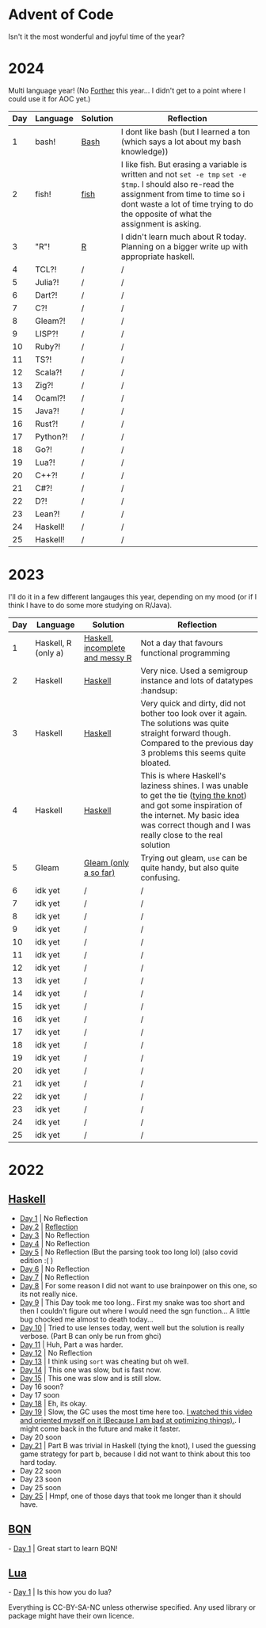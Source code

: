 # Advent of Code

Isn't it the most wonderful and joyful time of the year?

# 2024

Multi language year! 
(No [Forther](http://github.com/0xmycf/Forther) this year... I didn't get to a point where
I could use it for AOC yet.)

| Day | Language  | Solution | Reflection |
|-----|-----------|----------|------------|
| 1   | bash!     | [Bash](https://github.com/0xmycf/Advent-of-code/blob/2024/2024/day01/day01.sh)     | I dont like bash (but I learned a ton (which says a lot about my bash knowledge))          |
| 2   | fish!     | [fish](https://github.com/0xmycf/Advent-of-code/blob/2024/2024/day02/day02.fish)        | I like fish. But erasing a variable is written and not `set -e tmp` `set -e $tmp`. I should also re-read the assignment from time to time so i dont waste a lot of time trying to do the opposite of what the assignment is asking. |
| 3   | "R"!      | [R](https://github.com/0xmycf/Advent-of-code/blob/2024/2024/day03/day03.r)        | I didn't learn much about R today. Planning on a bigger write up with appropriate haskell. |
| 4   | TCL?!     | /        | /          |
| 5   | Julia?!   | /        | /          |
| 6   | Dart?!    | /        | /          |
| 7   | C?!       | /        | /          |
| 8   | Gleam?!   | /        | /          |
| 9   | LISP?!    | /        | /          |
| 10  | Ruby?!    | /        | /          |
| 11  | TS?!      | /        | /          |
| 12  | Scala?!   | /        | /          |
| 13  | Zig?!     | /        | /          |
| 14  | Ocaml?!   | /        | /          |
| 15  | Java?!    | /        | /          |
| 16  | Rust?!    | /        | /          |
| 17  | Python?!  | /        | /          |
| 18  | Go?!      | /        | /          |
| 19  | Lua?!     | /        | /          |
| 20  | C++?!     | /        | /          |
| 21  | C#?!      | /        | /          |
| 22  | D?!       | /        | /          |
| 23  | Lean?!    | /        | /          |
| 24  | Haskell!  | /        | /          |
| 25  | Haskell!  | /        | /          |

# 2023

I'll do it in a few different langauges this year, depending on my mood (or if I think I have to do some more studying on R/Java).

| Day | Language | Solution | Reflection |
|-----|----------|----------|------------|
| 1   | Haskell, R (only a) | [Haskell](./2023/haskell/aoc23/src/Days/Day1.hs), [incomplete and messy R](./2023/r/day1.r) | Not a day that favours functional programming |
| 2   | Haskell  | [Haskell](./2023/haskell/aoc23/src/Days/Day2.hs)        | Very nice. Used a semigroup instance and lots of datatypes :handsup: |
| 3   | Haskell  | [Haskell](./2023/haskell/aoc23/src/Days/Day3.hs)        | Very quick and dirty, did not bother too look over it again. The solutions was quite straight forward though. Compared to the previous day 3 problems this seems quite bloated.|
| 4   | Haskell  | [Haskell](./2023/haskell/aoc23/src/Days/Day4.hs)        | This is where Haskell's laziness shines. I was unable to get the tie ([tying the knot](https://wiki.haskell.org/Tying_the_Knot)) and got some inspiration of the internet. My basic idea was correct though and I was really close to the real solution |
| 5   | Gleam    | [Gleam (only a so far)](./2023/gleam/src/aoc23.gleam)        | Trying out gleam, `use` can be quite handy, but also quite confusing.          |
| 6   | idk yet  | /        | /          |
| 7   | idk yet  | /        | /          |
| 8   | idk yet  | /        | /          |
| 9   | idk yet  | /        | /          |
| 10  | idk yet  | /        | /          |
| 11  | idk yet  | /        | /          |
| 12  | idk yet  | /        | /          |
| 13  | idk yet  | /        | /          |
| 14  | idk yet  | /        | /          |
| 15  | idk yet  | /        | /          |
| 16  | idk yet  | /        | /          |
| 17  | idk yet  | /        | /          |
| 18  | idk yet  | /        | /          |
| 19  | idk yet  | /        | /          |
| 20  | idk yet  | /        | /          |
| 21  | idk yet  | /        | /          |
| 22  | idk yet  | /        | /          |
| 23  | idk yet  | /        | /          |
| 24  | idk yet  | /        | /          |
| 25  | idk yet  | /        | /          |

# 2022

## [Haskell](https://github.com/0xmycf/Advent-of-code/blob/main/2022/aoc22)

- [Day 1](https://github.com/0xmycf/Advent-of-code/blob/main/2022/aoc22/src/Days/DayOne.hs) | No Reflection
- [Day 2](https://github.com/0xmycf/Advent-of-code/blob/main/2022/aoc22/src/Days/DayTwo.hs) | [Reflection](https://github.com/0xmycf/Advent-of-code/blob/main/2022/aoc22/reflection/day2.md)
- [Day 3](https://github.com/0xmycf/Advent-of-code/blob/main/2022/aoc22/src/Days/Day03.hs)  | No Reflection
- [Day 4](https://github.com/0xmycf/Advent-of-code/blob/main/2022/aoc22/src/Days/Day04.hs)  | No Reflection
- [Day 5](https://github.com/0xmycf/Advent-of-code/blob/main/2022/aoc22/src/Days/Day05.hs)  | No Reflection (But the parsing took too long lol) (also covid edition :(  )
- [Day 6](https://github.com/0xmycf/Advent-of-code/blob/main/2022/aoc22/src/Days/Day06.hs)  | No Reflection
- [Day 7](https://github.com/0xmycf/Advent-of-code/blob/main/2022/aoc22/src/Days/Day07.hs)  | No Reflection
- [Day 8](https://github.com/0xmycf/Advent-of-code/blob/main/2022/aoc22/src/Days/Day08.hs)  | For some reason I did not want to use brainpower on this one, so its not really nice.
- [Day 9](https://github.com/0xmycf/Advent-of-code/blob/main/2022/aoc22/src/Days/Day09.hs)  | This Day took me too long.. First my snake was too short and then I couldn't figure out where I would need the sgn function... A little bug chocked me almost to death today...
- [Day 10](https://github.com/0xmycf/Advent-of-code/blob/main/2022/aoc22/src/Days/Day10.hs)  | Tried to use lenses today, went well but the solution is really verbose. (Part B can only be run from ghci)
- [Day 11](https://github.com/0xmycf/Advent-of-code/blob/main/2022/aoc22/src/Days/Day11.hs)  | Huh, Part a was harder.
- [Day 12](https://github.com/0xmycf/Advent-of-code/blob/main/2022/aoc22/src/Days/Day12.hs)  | No Reflection
- [Day 13](https://github.com/0xmycf/Advent-of-code/blob/main/2022/aoc22/src/Days/Day13.hs)  | I think using `sort` was cheating but oh well.
- [Day 14](https://github.com/0xmycf/Advent-of-code/blob/main/2022/aoc22/src/Days/Day14.hs)  | This one was slow, but is fast now.
- [Day 15](https://github.com/0xmycf/Advent-of-code/blob/main/2022/aoc22/src/Days/Day15.hs)  | This one was slow and is still slow.
- Day 16 soon?
- Day 17 soon
- [Day 18](https://github.com/0xmycf/Advent-of-code/blob/main/2022/aoc22/src/Days/Day18.hs)  | Eh, its okay.
- [Day 19](https://github.com/0xmycf/Advent-of-code/blob/main/2022/aoc22/src/Days/Day19.hs)  | Slow, the GC uses the most time here too. [I watched this video and oriented myself on it (Because I am bad at optimizing things).](https://www.youtube.com/watch?v=5rb0vvJ7NCY&t). I might come back in the future and make it faster.
- Day 20 soon
- [Day 21](https://github.com/0xmycf/Advent-of-code/blob/main/2022/aoc22/src/Days/Day21.hs)  | Part B was trivial in Haskell (tying the knot), I used the guessing game strategy for part b, because I did not want to think about this too hard today.
- Day 22 soon
- Day 23 soon
- Day 25 soon
- [Day 25](https://github.com/0xmycf/Advent-of-code/blob/main/2022/aoc22/src/Days/Day25.hs)  | Hmpf, one of those days that took me longer than it should have.

## [BQN](https://github.com/0xmycf/Advent-of-code/blob/main/2022/bqn-22)

- [Day 1](https://github.com/0xmycf/Advent-of-code/blob/main/2022/bqn-22/day1.bqn) | Great start to learn BQN!

## [Lua](https://github.com/0xmycf/Advent-of-code/blob/main/2022/lua)

- [Day 1](https://github.com/0xmycf/Advent-of-code/blob/main/2022/lua/day1.lua) | Is this how you do lua?

Everything is CC-BY-SA-NC unless otherwise specified.
Any used library or package might have their own licence.
